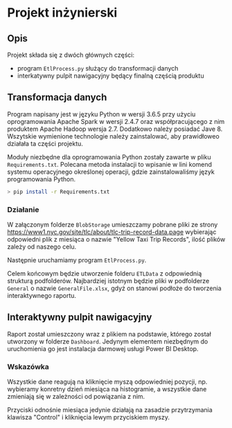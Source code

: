 # Projekt inżynierski
## Opis
Projekt składa się z dwóch głównych części:
- program `EtlProcess.py` służący do transformacji danych
- interkatywny pulpit nawigacyjny będący finalną częścią produktu

## Transformacja danych
Program napisany jest w języku Python w wersji 3.6.5 przy użyciu oprogramowania Apache Spark 
w wersji 2.4.7 oraz współpracującego z nim produktem Apache Hadoop wersja 2.7. Dodatkowo należy posiadać Jave 8. Wszytskie wymienione technologie należy zainstalować, aby prawidłoweo działała ta części projektu.

Moduły niezbędne dla oprogramowania Python zostały zawarte w pliku `Requirements.txt`.
Polecana metoda instalacji to wpisanie w lini komend systemu operacyjnego określonej operacji, gdzie zainstalowaliśmy język programowania Python.
```sh
> pip install -r Requirements.txt
```

### Działanie 
W załączonym folderze `BlobStorage` umieszczamy pobrane pliki ze strony https://www1.nyc.gov/site/tlc/about/tlc-trip-record-data.page wybierając odpowiedni plik z miesiąca o nazwie "Yellow Taxi Trip Records", ilość plików zależy od naszego celu.

Następnie uruchamiamy program `EtlProcess.py`.

Celem końcowym będzie utworzenie folderu `ETLData` z odpowiednią strukturą podfolderów. Najbardziej istotnym będzie pliki w podfolderze `General` o nazwie `GeneralFile.xlsx`, gdyż on stanowi podłoże do tworzenia interaktywnego raportu.

## Interaktywny pulpit nawigacyjny
Raport został umieszczony wraz z plikiem na podstawie, którego został utworzony w folderze `Dashboard`. Jedynym elementem niezbędnym do uruchomienia go jest instalacja darmowej usługi Power BI Desktop.

### Wskazówka 
Wszystkie dane reagują na kliknięcie myszą odpowiedniej pozycji, np. wybieramy konretny dzień miesiąca na histogramie, a wszystkie dane zmieniają się w zależności od powiązania z nim.

Przyciski odnośnie miesiąca jedynie działają na zasadzie przytrzymania klawisza "Control" i kliknięcia lewym przyciskiem myszy.